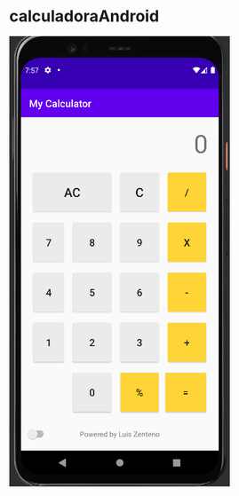 # calculadoraAndroid
![imagen de mi calculadora v.1](https://github.com/LuisZentenxx/calculadoraAndroid/blob/master/calc1.png)
